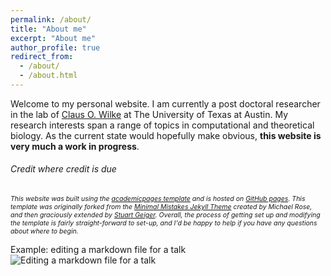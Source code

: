 ```yaml
---
permalink: /about/
title: "About me"
excerpt: "About me"
author_profile: true
redirect_from: 
  - /about/
  - /about.html
---
```

Welcome to my personal website. I am currently a post doctoral researcher in the lab of [Claus O. Wilke](https://wilkelab.org/) at The University of Texas at Austin. My research interests span a range of topics in computational and theoretical biology. As the current state would hopefully make obvious, **this website is very much a work in progress**.



###### Credit where credit is due
<span style="font-size:0.75em;">*This website was built using the [academicpages template](https://github.com/academicpages/academicpages.github.io) and is hosted on [GitHub pages](https://pages.github.com). This template was originally forked from the [Minimal Mistakes Jekyll Theme](https://mmistakes.github.io/minimal-mistakes/) created by Michael Rose, and then graciously extended by [Stuart Geiger](stuartgeiger.com). Overall, the process of getting set up and modifying the template is fairly straight-forward to set-up, and I'd be happy to help if you have any questions about where to begin.* </span>

Example: editing a markdown file for a talk
![Editing a markdown file for a talk](/images/editing-talk.png)
